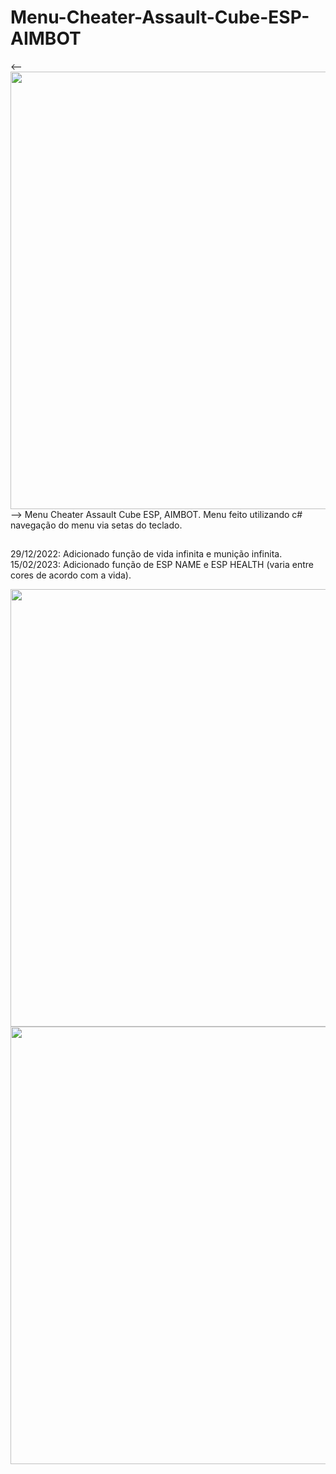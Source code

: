 # Menu-Cheater-Assault-Cube-ESP-AIMBOT
<--<img src="https://i.imgur.com/TErYR3J.png" width="700px" />-->
Menu Cheater Assault Cube ESP, AIMBOT.
Menu feito utilizando c# navegação do menu via setas do teclado.
##
29/12/2022: Adicionado função de vida infinita e munição infinita.
15/02/2023: Adicionado função de ESP NAME e ESP HEALTH (varia entre cores de acordo com a vida).

<div align="center">
<img src="https://i.imgur.com/fdFOc5P.png" width="700px" />

<img src="https://i.imgur.com/p3N0P0J.png" width="700px" />



</div>

